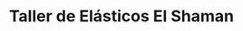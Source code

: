 ---
title: "Taller de Elásticos El Shaman"
url: /ramos-mejia/taller-de-elasticos-el-shaman/
shop: reparación de automóviles
---